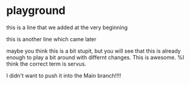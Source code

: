 # playground

this is a line that we added at the very beginning

this is another line which came later

maybe you think this is a bit stupit, but you will see that this is already enough to
play a bit around with differnt changes. This is awesome. %I think the correct term is servus.

I didn't want to push it into the Main branch!!!!
